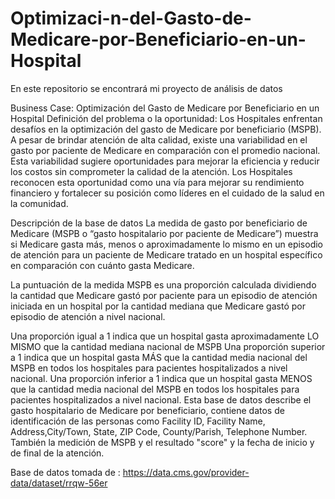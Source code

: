 # Optimizaci-n-del-Gasto-de-Medicare-por-Beneficiario-en-un-Hospital
En este repositorio se encontrará mi proyecto de análisis de datos

Business Case: Optimización del Gasto de Medicare por Beneficiario en un Hospital
Definición del problema o la oportunidad: Los Hospitales enfrentan desafíos en la optimización del gasto de Medicare por beneficiario (MSPB). A pesar de brindar atención de alta calidad, existe una variabilidad en el gasto por paciente de Medicare en comparación con el promedio nacional. Esta variabilidad sugiere oportunidades para mejorar la eficiencia y reducir los costos sin comprometer la calidad de la atención. Los Hospitales reconocen esta oportunidad como una vía para mejorar su rendimiento financiero y fortalecer su posición como líderes en el cuidado de la salud en la comunidad.

Descripción de la base de datos
La medida de gasto por beneficiario de Medicare (MSPB o “gasto hospitalario por paciente de Medicare”) muestra si Medicare gasta más, menos o aproximadamente lo mismo en un episodio de atención para un paciente de Medicare tratado en un hospital específico en comparación con cuánto gasta Medicare.

La puntuación de la medida MSPB es una proporción calculada dividiendo la cantidad que Medicare gastó por paciente para un episodio de atención iniciada en un hospital por la cantidad mediana que Medicare gastó por episodio de atención a nivel nacional.

Una proporción igual a 1 indica que un hospital gasta aproximadamente LO MISMO que la cantidad mediana nacional de MSPB
Una proporción superior a 1 indica que un hospital gasta MÁS que la cantidad media nacional del MSPB en todos los hospitales para pacientes hospitalizados a nivel nacional.
Una proporción inferior a 1 indica que un hospital gasta MENOS que la cantidad media nacional del MSPB en todos los hospitales para pacientes hospitalizados a nivel nacional.
Esta base de datos describe el gasto hospitalario de Medicare por beneficiario, contiene datos de identificación de las personas como Facility ID, Facility Name, Address,City/Town, State, ZIP Code, County/Parish, Telephone Number. También la medición de MSPB y el resultado "score" y la fecha de inicio y de final de la atención.

Base de datos tomada de : https://data.cms.gov/provider-data/dataset/rrqw-56er
